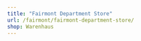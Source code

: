 ```yaml
---
title: "Fairmont Department Store"
url: /fairmont/fairmont-department-store/
shop: Warenhaus
---
```

